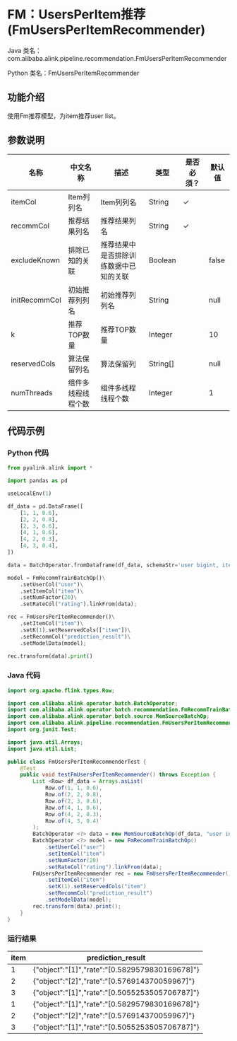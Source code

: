 # FM：UsersPerItem推荐 (FmUsersPerItemRecommender)
Java 类名：com.alibaba.alink.pipeline.recommendation.FmUsersPerItemRecommender

Python 类名：FmUsersPerItemRecommender


## 功能介绍
使用Fm推荐模型，为item推荐user list。


## 参数说明

| 名称 | 中文名称 | 描述 | 类型 | 是否必须？ | 默认值 |
| --- | --- | --- | --- | --- | --- |
| itemCol | Item列列名 | Item列列名 | String | ✓ |  |
| recommCol | 推荐结果列名 | 推荐结果列名 | String | ✓ |  |
| excludeKnown | 排除已知的关联 | 推荐结果中是否排除训练数据中已知的关联 | Boolean |  | false |
| initRecommCol | 初始推荐列列名 | 初始推荐列列名 | String |  | null |
| k | 推荐TOP数量 | 推荐TOP数量 | Integer |  | 10 |
| reservedCols | 算法保留列名 | 算法保留列 | String[] |  | null |
| numThreads | 组件多线程线程个数 | 组件多线程线程个数 | Integer |  | 1 |

## 代码示例
### Python 代码
```python
from pyalink.alink import *

import pandas as pd

useLocalEnv(1)

df_data = pd.DataFrame([
    [1, 1, 0.6],
    [2, 2, 0.8],
    [2, 3, 0.6],
    [4, 1, 0.6],
    [4, 2, 0.3],
    [4, 3, 0.4],
])

data = BatchOperator.fromDataframe(df_data, schemaStr='user bigint, item bigint, rating double')

model = FmRecommTrainBatchOp()\
    .setUserCol("user")\
    .setItemCol("item")\
    .setNumFactor(20)\
    .setRateCol("rating").linkFrom(data);

rec = FmUsersPerItemRecommender()\
    .setItemCol("item")\
    .setK(1).setReservedCols(["item"])\
    .setRecommCol("prediction_result")\
    .setModelData(model);

rec.transform(data).print()
```
### Java 代码
```java
import org.apache.flink.types.Row;

import com.alibaba.alink.operator.batch.BatchOperator;
import com.alibaba.alink.operator.batch.recommendation.FmRecommTrainBatchOp;
import com.alibaba.alink.operator.batch.source.MemSourceBatchOp;
import com.alibaba.alink.pipeline.recommendation.FmUsersPerItemRecommender;
import org.junit.Test;

import java.util.Arrays;
import java.util.List;

public class FmUsersPerItemRecommenderTest {
	@Test
	public void testFmUsersPerItemRecommender() throws Exception {
		List <Row> df_data = Arrays.asList(
			Row.of(1, 1, 0.6),
			Row.of(2, 2, 0.8),
			Row.of(2, 3, 0.6),
			Row.of(4, 1, 0.6),
			Row.of(4, 2, 0.3),
			Row.of(4, 3, 0.4)
		);
		BatchOperator <?> data = new MemSourceBatchOp(df_data, "user int, item int, rating double");
		BatchOperator <?> model = new FmRecommTrainBatchOp()
			.setUserCol("user")
			.setItemCol("item")
			.setNumFactor(20)
			.setRateCol("rating").linkFrom(data);
		FmUsersPerItemRecommender rec = new FmUsersPerItemRecommender()
			.setItemCol("item")
			.setK(1).setReservedCols("item")
			.setRecommCol("prediction_result")
			.setModelData(model);
		rec.transform(data).print();
	}
}
```

### 运行结果
item|	prediction_result
----|-----
1|	{"object":"[1]","rate":"[0.5829579830169678]"}
2|	{"object":"[2]","rate":"[0.576914370059967]"}
3|	{"object":"[1]","rate":"[0.5055253505706787]"}
1|	{"object":"[1]","rate":"[0.5829579830169678]"}
2|	{"object":"[2]","rate":"[0.576914370059967]"}
3|	{"object":"[1]","rate":"[0.5055253505706787]"}
